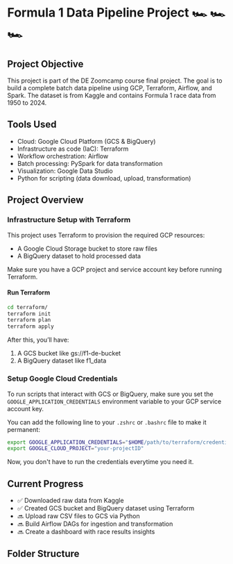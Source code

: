 # Formula 1 Data Pipeline Project 🏎️ 🏎️ 🏎️ 

## Project Objective
This project is part of the DE Zoomcamp course final project. The goal is to build a complete batch data pipeline using GCP, Terraform, Airflow, and Spark. The dataset is from Kaggle and contains Formula 1 race data from 1950 to 2024.

## Tools Used
- Cloud: Google Cloud Platform (GCS & BigQuery)
- Infrastructure as code (IaC): Terraform
- Workflow orchestration: Airflow
- Batch processing: PySpark for data transformation
- Visualization: Google Data Studio
- Python for scripting (data download, upload, transformation)

## Project Overview

### Infrastructure Setup with Terraform

This project uses Terraform to provision the required GCP resources:

- A Google Cloud Storage bucket to store raw files
- A BigQuery dataset to hold processed data

Make sure you have a GCP project and service account key before running Terraform.

#### Run Terraform
```bash
cd terraform/
terraform init
terraform plan
terraform apply
```
After this, you’ll have:
1. A GCS bucket like gs://f1-de-bucket
2. A BigQuery dataset like f1_data

### Setup Google Cloud Credentials
To run scripts that interact with GCS or BigQuery, make sure you set the `GOOGLE_APPLICATION_CREDENTIALS` environment variable to your GCP service account key.

You can add the following line to your `.zshrc` or `.bashrc` file to make it permanent:

```bash
export GOOGLE_APPLICATION_CREDENTIALS="$HOME/path/to/terraform/credentials/terraform-key.json"
export GOOGLE_CLOUD_PROJECT="your-projectID"
```
Now, you don't have to run the credentials everytime you need it.



## Current Progress
- ✅ Downloaded raw data from Kaggle
- ✅ Created GCS bucket and BigQuery dataset using Terraform
- 🔜 Upload raw CSV files to GCS via Python
- 🔜 Build Airflow DAGs for ingestion and transformation
- 🔜 Create a dashboard with race results insights

## Folder Structure

